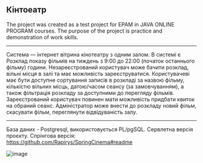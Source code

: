 ## Кінтоеатр
The project was created as a test project for EPAM in JAVA ONLINE PROGRAM courses.
The purpose of the project is practice and demonstration of work skills.
***
Система — інтернет вітрина кінотеатру з одним залом. В системі є Розклад показу фільмів на тиждень з 9:00 до 22:00 (початок останнього фільму) години.
Незареєстрований користувач може бачити розклад, вільні місця в залі та має можливість зареєструватися.
Користувачеві має бути доступне сортування записів в розкладі за назвою фільму, кількістю вільних місць,  датою/часом сеансу (за замовчуванням), а також фільтрація розкладу за доступними до перегляду фільмів.
Зареєстрований користувач повинен мати можливість придбати квиток на обраний сеанс.
Адміністратор може внести до розкладу новий фільм, скасувати фільм, переглянути відвідуваність залу.
***

База даних - Postgresql, використовується PL/pgSQL.
Сервлетна версія проєкту.
Спрінгова версія: https://github.com/Rapirys/SpringCinema#readme

![image](https://user-images.githubusercontent.com/65134982/158803311-077f8709-6ad9-40e7-9b1d-a31911c6fcd0.png)
